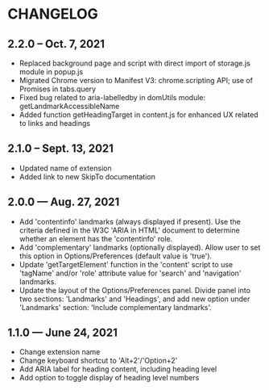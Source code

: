 # CHANGELOG

## 2.2.0 – Oct. 7, 2021

<ul>
  <li>Replaced background page and script with direct import of storage.js module in popup.js</li>
  <li>Migrated Chrome version to Manifest V3: chrome.scripting API; use of Promises in tabs.query</li>
  <li>Fixed bug related to aria-labelledby in domUtils module: getLandmarkAccessibleName</li>
  <li>Added function getHeadingTarget in content.js for enhanced UX related to links and headings</li>
</ul>

## 2.1.0 – Sept. 13, 2021

<ul>
  <li>Updated name of extension</li>
  <li>Added link to new SkipTo documentation</li>
</ul>

## 2.0.0 — Aug. 27, 2021

<ul>
  <li>Add 'contentinfo' landmarks (always displayed if present). Use the criteria defined in the W3C 'ARIA in HTML' document to determine whether an element has the 'contentinfo' role.</li>
  <li>Add 'complementary' landmarks (optionally displayed). Allow user to set this option in Options/Preferences (default value is 'true').</li>
  <li>Update 'getTargetElement' function in the 'content' script to use 'tagName' and/or 'role' attribute value for 'search' and 'navigation' landmarks.</li>
  <li>Update the layout of the Options/Preferences panel. Divide panel into two sections: 'Landmarks' and 'Headings', and add new option under 'Landmarks' section: 'Include complementary landmarks'.</li>
</ul>

## 1.1.0 — June 24, 2021

* Change extension name
* Change keyboard shortcut to 'Alt+2'/'Option+2'
* Add ARIA label for heading content, including heading level
* Add option to toggle display of heading level numbers
